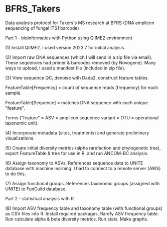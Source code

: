 # BFRS_Takers
Data analysis protocol for Takers's MS research at BFRS (DNA amplicon sequencing of fungal ITS1 barcode)

Part 1 - bioinformatics with Python using QIIME2 environment

(1) 
Install QIIME2.
I used version 2023.7 for initial analysis.

(2)
Import raw DNA sequences (which I will send in a zip file via email). 
These sequences had primer & barcodes removed (by Novogene).
Many ways to upload, I used a manifest file (included in zip file). 

(3) 
View sequence QC, denoise with Dada2, construct feature tables.

FeatureTable[Frequency] = count of sequence reads (frequency) for each sample.

FeatureTable[Sequence] = matches DNA sequence with each unique "feature". 

Terms ("feature" = ASV = amplicon sequence variant = OTU = operational taxonomic unit).

(4)
Incorporate metadata (sites, treatments) and generate preliminary visualizations. 

(5) 
Create initial diversity metrics (alpha rarefaction and phylogenetic tree), export FeatureTable & tree for use in R, and run ANCOM-BC analysis.

(6)
Assign taxonomy to ASVs. 
References sequence data to UNITE database with machine learning. 
I had to connect to a remote server (AWS) to do this.  

(7)
Assign functional groups. 
References taxonomic groups (assigned with UNITE) to FunGuild database. 

Part 2 - statistical analysis with R 

(8) 
Import ASV frequency table and taxonomy table (with functional groups) as CSV files into R.
Install required packages.
Rarefy ASV frequency table. 
Run calculate alpha & beta diversity metrics.
Run stats.
Make graphs. 


